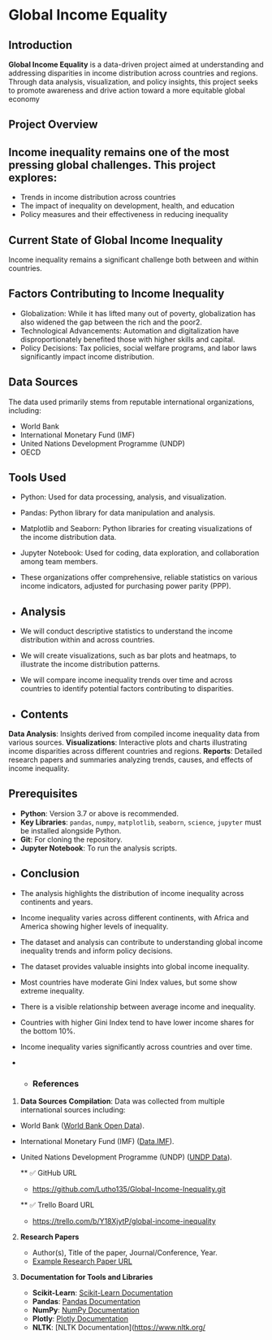 # Global Income Equality

## Introduction
**Global Income Equality** is a data-driven project aimed at understanding and addressing disparities in income distribution across countries and regions. 
 Through data analysis, visualization, and policy insights, this project seeks to promote awareness and drive action toward a more equitable global economy

## Project Overview

## Income inequality remains one of the most pressing global challenges. This project explores:
* Trends in income distribution across countries
* The impact of inequality on development, health, and education
* Policy measures and their effectiveness in reducing inequality

## Current State of Global Income Inequality
Income inequality remains a significant challenge both between and within countries.

## Factors Contributing to Income Inequality
* Globalization: While it has lifted many out of poverty, globalization has also widened the gap between the rich and the poor2.
* Technological Advancements: Automation and digitalization have disproportionately benefited those with higher skills and capital.
* Policy Decisions: Tax policies, social welfare programs, and labor laws significantly impact income distribution.

## Data Sources
The data used primarily stems from reputable international organizations, including:

* World Bank
* International Monetary Fund (IMF)
* United Nations Development Programme (UNDP)
* OECD  

 ## Tools Used
* Python: Used for data processing, analysis, and visualization.
* Pandas: Python library for data manipulation and analysis.
* Matplotlib and Seaborn: Python libraries for creating visualizations of the income distribution data.
* Jupyter Notebook: Used for coding, data exploration, and collaboration among team members.
* These organizations offer comprehensive, reliable statistics on various income indicators, adjusted for purchasing power parity (PPP).

* ## Analysis
* We will conduct descriptive statistics to understand the income distribution within and across countries.
* We will create visualizations, such as bar plots and heatmaps, to illustrate the income distribution patterns.
* We will compare income inequality trends over time and across countries to identify potential factors contributing to disparities.

* ## Contents
**Data Analysis**: Insights derived from compiled income inequality data from various sources.
**Visualizations**: Interactive plots and charts illustrating income disparities across different countries and regions.
**Reports**: Detailed research papers and summaries analyzing trends, causes, and effects of income inequality.

## Prerequisites
- **Python**: Version 3.7 or above is recommended.
- **Key Libraries**: `pandas`, `numpy`, `matplotlib`, `seaborn`, `science`, `jupyter` must be installed alongside Python.
- **Git**: For cloning the repository.
- **Jupyter Notebook**: To run the analysis scripts.


* ## Conclusion
* The analysis highlights the distribution of income inequality across continents and years.
* Income inequality varies across different continents, with Africa and America showing higher levels of inequality.
* The dataset and analysis can contribute to understanding global income inequality trends and inform policy decisions.
* The dataset provides valuable insights into global income inequality.
* Most countries have moderate Gini Index values, but some show extreme inequality.
* There is a visible relationship between average income and inequality.
* Countries with higher Gini Index tend to have lower income shares for the bottom 10%.
* Income inequality varies significantly across countries and over time.

* * ### References

1. **Data Sources**
   **Compilation**: Data was collected from multiple international sources including:
  - World Bank ([World Bank Open Data](https://data.worldbank.org/)).
  - International Monetary Fund (IMF) ([Data.IMF](https://data.imf.org/?service=data)).
  - United Nations Development Programme (UNDP) ([UNDP Data](http://TypeDescriptor.edata.undp.org/DropDownSelectCountry.aspx)).

    ** ✅ GitHub URL
    - https://github.com/Lutho135/Global-Income-Inequality.git
   
    ** ✅ Trello Board URL
    - https://trello.com/b/Y18XjytP/global-income-inequality

2. **Research Papers**
   - Author(s), Title of the paper, Journal/Conference, Year.
   - [Example Research Paper URL](https://example.com/paper)

3. **Documentation for Tools and Libraries**
   - **Scikit-Learn**: [Scikit-Learn Documentation](https://scikit-learn.org/stable/documentation.html)
   - **Pandas**: [Pandas Documentation](https://pandas.pydata.org/pandas-docs/stable/)
   - **NumPy**: [NumPy Documentation](https://numpy.org/doc/stable/)
   - **Plotly**: [Plotly Documentation](https://plotly.com/python/)
   - **NLTK**: [NLTK Documentation](https://www.nltk.org/





